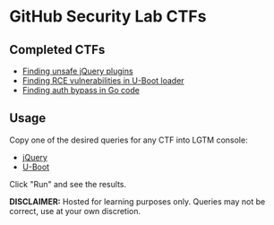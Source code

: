 # GitHub Security Lab CTFs

## Completed CTFs

- [Finding unsafe jQuery plugins](https://github.com/oneturkmen/codeql-ctfs/tree/master/jquery-plugins)
- [Finding RCE vulnerabilities in U-Boot loader](https://github.com/oneturkmen/codeql-ctfs/tree/master/uboot)
- [Finding auth bypass in Go code](https://securitylab.github.com/ctf/go-and-dont-return/)

## Usage

Copy one of the desired queries for any CTF into LGTM console:

- [jQuery](https://lgtm.com/query/764886416621492702/)
- [U-Boot](https://lgtm.com/query/7041653938487765251/)

Click "Run" and see the results.

**DISCLAIMER:** Hosted for learning purposes only. Queries may not be correct, use at your own discretion.
